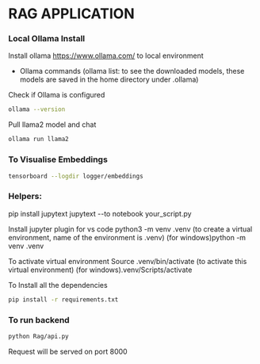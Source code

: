 # RAG APPLICATION

### Local Ollama Install
Install ollama https://www.ollama.com/ to local environment
- Ollama commands (ollama list: to see the downloaded models, these models are saved in the home directory under .ollama)

Check if Ollama is configured
```bash
ollama --version
```

Pull llama2 model and chat
```bash
ollama run llama2
```

### To Visualise Embeddings
```bash
tensorboard --logdir logger/embeddings
```

### Helpers:
pip install jupytext
jupytext --to notebook your_script.py

Install jupyter plugin for vs code 
python3 -m venv .venv (to create a virtual environment, name of the environment is .venv)
  (for windows)python -m venv .venv

To activate virtual environment
Source .venv/bin/activate (to activate this virtual environment)
  (for windows).venv/Scripts/activate 

To Install all the dependencies
```bash
pip install -r requirements.txt 
```

### To run backend 
```bash
python Rag/api.py
```
Request will be served on port 8000





